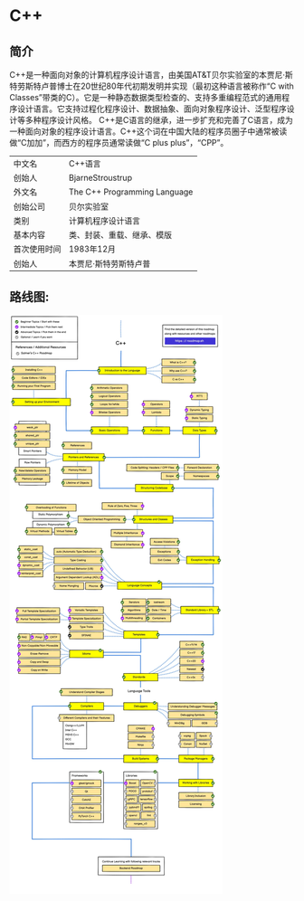 
# C++

## 简介

C++是一种面向对象的计算机程序设计语言，由美国AT&T贝尔实验室的本贾尼·斯特劳斯特卢普博士在20世纪80年代初期发明并实现（最初这种语言被称作“C with Classes”带类的C）。它是一种静态数据类型检查的、支持多重编程范式的通用程序设计语言。它支持过程化程序设计、数据抽象、面向对象程序设计、泛型程序设计等多种程序设计风格。 C++是C语言的继承，进一步扩充和完善了C语言，成为一种面向对象的程序设计语言。C++这个词在中国大陆的程序员圈子中通常被读做“C加加”，而西方的程序员通常读做“C plus plus”，“CPP”。

|||
|-|-|
|中文名|C++语言|
|创始人|BjarneStroustrup|
|外文名|The C++ Programming Language|
|创始公司|贝尔实验室|
|类别|计算机程序设计语言|
|基本内容|类、封装、重载、继承、模版|
|首次使用时间|1983年12月|
|创始人|本贾尼·斯特劳斯特卢普|

## 路线图:
![](C++Roadmap.jpg)
